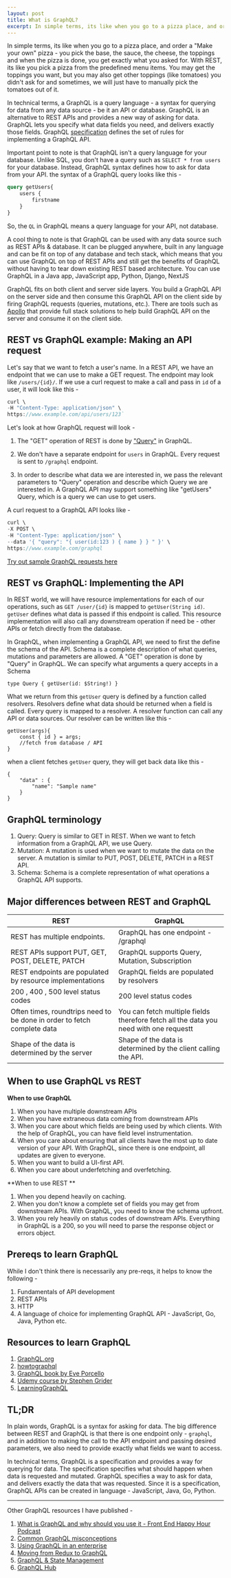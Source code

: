 ```yaml
---
layout: post
title: What is GraphQL? 
excerpt: In simple terms, its like when you go to a pizza place, and order a "Make your own" pizza - you pick the base, the sauce, the cheese, the toppings and when the pizza is done, you get exactly what you asked for.
---
```


In simple terms, its like when you go to a pizza place, and order a "Make your own" pizza - you pick the base, the sauce, the cheese, the toppings and when the pizza is done, you get exactly what you asked for. With REST, its like you pick a pizza from the predefined menu items. You may get the toppings you want, but you may also get other toppings (like tomatoes) you didn't ask for and sometimes, we will just have to manually pick the tomatoes out of it. 

In technical terms, a GraphQL is a query language - a syntax for querying for data from any data source - be it an API or database. GraphQL is an alternative to REST APIs and provides a new way of asking for data. GraphQL lets you specify what data fields you need, and delivers exactly those fields. GraphQL [specification](https://spec.graphql.org/) defines the set of rules for implementing a GraphQL API. 

Important point to note is that GraphQL isn't a query language for your database. Unlike SQL, you don't have a query such as `SELECT * from users` for your database. Instead, GraphQL syntax defines how to ask for data from your API. the syntax of a GraphQL query looks like this - 

```graphql
query getUsers{
    users {
        firstname
    }
}
```

So, the `QL` in GraphQL means a query language for your API, not database. 

A cool thing to note is that GraphQL can be used with any data source such as REST APIs & database. It can be plugged anywhere, built in any language and can be fit on top of any database and tech stack, which means that you can use GraphQL on top of REST APIs and still get the benefits of GraphQL without having to tear down existing REST based architecture. You can use GraphQL in a Java app, JavaScript app, Python, Django, NextJS

GraphQL fits on both client and server side layers. You build a GraphQL API on the server side and then consume this GraphQL API on the client side by firing GraphQL requests (queries, mutations, etc.). There are tools such as [Apollo](https://www.apollographql.com/docs/tutorial/introduction/) that provide full stack solutions to help build GraphQL API on the server and consume it on the client side. 


## REST vs GraphQL example: Making an API request

Let's say that we want to fetch a user's name. In a REST API, we have an endpoint that we can use to make a GET request. The endpoint may look like `/users/{id}/`. If we use a curl request to make a call and pass in `id` of a user, it will look like this - 


```javascript 
curl \
-H "Content-Type: application/json" \
https://www.example.com/api/users/123`
```

Let's look at how GraphQL request will look - 
1. The "GET" operation of REST is done by ["Query"](https://graphql.org/learn/queries/) in GraphQL. 

2. We don't have a separate endpoint for `users` in GraphQL. Every request is sent to `/graphql` endpoint.

3. In order to describe what data we are interested in, we pass the relevant parameters to "Query" operation and describe which Query we are interested in. A GraphQL API may support something like "getUsers" Query, which is a query we can use to get users. 

A curl request to a GraphQL API looks like -

```javascript
curl \
-X POST \
-H "Content-Type: application/json" \
--data '{ "query": "{ user(id:123 ) { name } } " }' \
https://www.example.com/graphql
```

[Try out sample GraphQL requests here](https://graphqlzero.almansi.me/api)

## REST vs GraphQL: Implementing the API

In REST world, we will have resource implementations for each of our operations, such as `GET /user/{id}` is mapped to `getUser(String id)`. `getUser` defines what data is passed if this endpoint is called. This resource implementation will also call any downstream operation if need be - other APIs or fetch directly from the database.

In GraphQL, when implementing a GraphQL API, we need to first the define the schema of the API. Schema is a complete description of what queries, mutations and parameters are allowed. A "GET" operation is done by "Query" in GraphQL. We can specify what arguments a query accepts in a Schema

`type Query {
	getUser(id: $String!)
}`

What we return from this `getUser` query is defined by a function called resolvers. Resolvers define what data should be returned when a field is called. Every query is mapped to a resolver. A resolver function can call any API or data sources. Our resolver can be written like this - 

```
getUser(args){
	const { id } = args;
	//fetch from database / API 
}
```


when a client fetches `getUser` query, they will get back data like this - 
```
{
	"data" : {
		"name": "Sample name"
	}
}
```


## GraphQL terminology
1. Query: Query is similar to GET in REST. When we want to fetch information from a GraphQL API, we use Query. 
2. Mutation: A mutation is used when we want to mutate the data on the server. A mutation is similar to PUT, POST, DELETE, PATCH in a REST API.
3. Schema: Schema is a complete representation of what operations a GraphQL API supports. 


## Major differences between REST and GraphQL 
| REST 				| GraphQL 			|
|------				|------------		|
|REST has multiple endpoints.  | GraphQL has one endpoint - /graphql|
|REST APIs support PUT, GET, POST, DELETE, PATCH  | GraphQL supports Query, Mutation, Subscription |
|REST endpoints are populated by resource implementations  | GraphQL fields are populated by resolvers |
| 200 , 400 , 500 level status codes | 200 level status codes |
| Often times, roundtrips need to be done in order to fetch complete data  |  You can fetch multiple fields therefore fetch all the data you need with one requestt|
| Shape of the data is determined by the server  |  Shape of the data is determined by the client calling the API.  |



##  When to use GraphQL vs REST

**When to use GraphQL**
1. When you have multiple downstream APIs
2. When you have extraneous data coming from downstream APIs
3. When you care about which fields are being used by which clients. With the help of GraphQL, you can have field level instrumentation. 
4. When you care about ensuring that all clients have the most up to date version of your API. With GraphQL, since there is one endpoint, all updates are given to everyone. 
5. When you want to build a UI-first API.
6. When you care about underfetching and overfetching. 

**When to use REST **
1. When you depend heavily on caching.
2. When you don't know a complete set of fields you may get from downstream APIs. With GraphQL, you need to know the schema upfront.
3. When you rely heavily on status codes of downstream APIs. Everything in GraphQL is a 200, so you will need to parse the response object or errors object. 


## Prereqs to learn GraphQL 
While I don't think there is necessarily any pre-reqs, it helps to know the following - 
1. Fundamentals of API development
2. REST APIs
3. HTTP 
4. A language of choice for implementing GraphQL API - JavaScript, Go, Java, Python etc. 

## Resources to learn GraphQL 
1. [GraphQL.org](https://graphql.org/)
2. [howtographql](https://www.howtographql.com/)
4. [GraphQL book by Eve Porcello](https://www.oreilly.com/library/view/learning-graphql/9781492030706/)
5. [Udemy course by Stephen Grider](https://www.udemy.com/course/graphql-with-react-course/)
6. [LearningGraphQL](https://learninggraphql.com/)



## TL;DR 
In plain words, GraphQL is a syntax for asking for data. The big difference between REST and GraphQL is that there is one endpoint only - `graphql`, and in addition to making the call to the API endpoint and passing desired parameters, we also need to provide exactly what fields we want to access.

In technical terms, GraphQL is a specification and provides a way for querying for data. The specification specifies what should happen when data is requested and mutated. GraphQL specifies a way to ask for data, and delivers exactly the data that was requested. Since it is a specification, GraphQL APIs can be created in language - JavaScript, Java, Go, Python. 


---

Other GraphQL resources I have published - 
1. [What is GraphQL and why should you use it - Front End Happy Hour Podcast](https://frontendhappyhour.com/episodes/no-rest-with-quintessential-libations-graphql/)
2. [Common GraphQL misconceptions](https://dev.to/shrutikapoor08/what-is-graphql-the-misconceptions-57b9)
4. [Using GraphQL in an enterprise](https://www.youtube.com/watch?v=axQzCQ2Q4Rc)
3. [Moving from Redux to GraphQL](https://www.youtube.com/watch?v=HL7gZnrEy68)
5. [GraphQL & State Management](https://www.youtube.com/watch?v=7raJccyHh0Y)
6. [GraphQL Hub](https://learninggraphql.com/)

